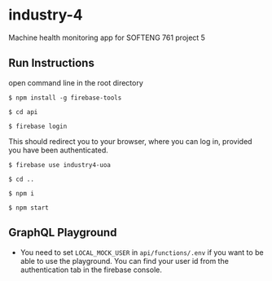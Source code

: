 # industry-4

Machine health monitoring app for SOFTENG 761 project 5

## Run Instructions

open command line in the root directory

`$ npm install -g firebase-tools`

`$ cd api`

`$ firebase login`

This should redirect you to your browser, where you can log in, provided you have been authenticated.

`$ firebase use industry4-uoa`

`$ cd ..`

`$ npm i`

`$ npm start`

## GraphQL Playground

- You need to set `LOCAL_MOCK_USER` in `api/functions/.env` if you want to be able to use the playground. You can find your user id from the authentication tab in the firebase console.
